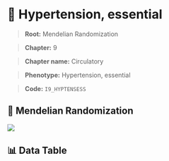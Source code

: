 # 🧪 Hypertension, essential

> **Root:** Mendelian Randomization

> **Chapter:** 9  

> **Chapter name:** Circulatory

> **Phenotype:** Hypertension, essential  

> **Code:** `I9_HYPTENSESS`

## 🧬 Mendelian Randomization  

<img src="/MR/Figures/Forward/I9_HYPTENSESS.png"/>

## 📊 Data Table

<CsvTableMRF src="/MR/Data/Forward/I9_HYPTENSESS.csv"/>
